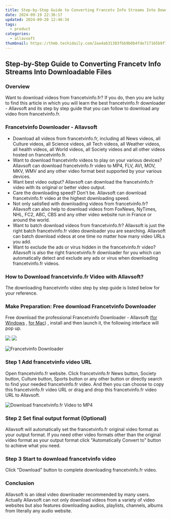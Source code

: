 ```yaml
---
title: Step-by-Step Guide to Converting Francetv Info Streams Into Downloadable Files
date: 2024-09-19 22:36:17
updated: 2024-09-20 12:48:34
tags:
  - product
categories:
  - allavsoft
thumbnail: https://thmb.techidaily.com/2aa4ab31383fbb9b0b4fde717165b9f7119026d37948432465f45718cb2abd14.jpg
---
```


## Step-by-Step Guide to Converting Francetv Info Streams Into Downloadable Files

### Overview

Want to download videos from francetvinfo.fr? If you do, then you are lucky to find this article in which you will learn the best francetvinfo.fr downloader - Allavsoft and its step by step guide that you can follow to download any video from francetvinfo.fr.

### Francetvinfo Downloader - Allavsoft

* Download all videos from francetvinfo.fr, including all News videos, all Culture videos, all Science videos, all Tech videos, all Weather videos, all health videos, all World videos, all Society videos and all other videos hosted on francetvinfo.fr.
* Want to download francetvinfo videos to play on your various devices? Allavsoft can download francetvinfo.fr video to MP4, FLV, AVI, MOV, MKV, WMV and any other video format best supported by your various devices.
* Want best video output? Allavsoft can download the francetvinfo.fr video with its original or better video output.
* Care the downloading speed? Don't be. Allavsoft can download francetvinfo.fr video at the highest downloading speed.
* Not only satisfied with downloading videos from francetvinfo.fr? Allavsoft can also help to download videos from FoxNews, NyTimes, NHL, FC2, ABC, CBS and any other video website run in France or around the world.
* Want to batch download videos from francetvinfo.fr? Allavsoft is just the right batch francetvinfo.fr video downloader you are searching. Allavsoft can batch download videos at one time no matter how many video URLs you add.
* Want to exclude the ads or virus hidden in the francetvinfo.fr video? Allavsoft is also the right francetvinfo.fr downloader for you which can automatically detect and exclude any ads or virus when downloading francetvinfo.fr videos.

### How to Download francetvinfo.fr Video with Allavsoft?

The downloading francetvinfo video step by step guide is listed below for your reference.

### Make Preparation: Free download Francetvinfo Downloader

Free download the professional Francetvinfo Downloader - Allavsoft ([for Windows](https://tools.techidaily.com/allavsoft/products/) , [for Mac](https://tools.techidaily.com/allavsoft/products/)) , install and then launch it, the following interface will pop up.

[![](https://www.allavsoft.com/how-to/../images/how-to/free-download-win.jpg)](https://tools.techidaily.com/allavsoft/products/) [![](https://www.allavsoft.com/how-to/../images/how-to/free-download-mac.jpg)](https://tools.techidaily.com/allavsoft/products/)

![Francetvinfo Downloader](https://www.allavsoft.com/how-to/../images/allavsoft/screen-shot-600.jpg)

### Step 1 Add francetvinfo video URL

Open francetvinfo.fr website. Click francetvinfo.fr News button, Society button, Culture button, Sports button or any other button or directly search to find your needed francetvinfo.fr video. And then you can choose to copy this francetvinfo.fr video URL or drag and drop this francetvinfo.fr video URL to Allavsoft.

![Download francetvinfo.fr Video to MP4](https://www.allavsoft.com/how-to/../images/how-to/download-rtmp-video/download-rtmp-video.jpg)

### Step 2 Set final output format (Optional)

Allavsoft will automatically set the francetvinfo.fr original video format as your output format. If you need other video formats other than the original video format as your output format click "Automatically Convert to" button to achieve what you need.

### Step 3 Start to download francetvinfo video

Click "Download" button to complete downloading francetvinfo.fr video.

### Conclusion

Allavsoft is an ideal video downloader recommended by many users. Actually Allavsoft can not only download videos from a variety of video websites but also features downloading audios, playlists, channels, albums from literally any audio website.

<ins class="adsbygoogle"
     style="display:block"
     data-ad-format="autorelaxed"
     data-ad-client="ca-pub-7571918770474297"
     data-ad-slot="1223367746"></ins>



<ins class="adsbygoogle"
     style="display:block"
     data-ad-client="ca-pub-7571918770474297"
     data-ad-slot="8358498916"
     data-ad-format="auto"
     data-full-width-responsive="true"></ins>
